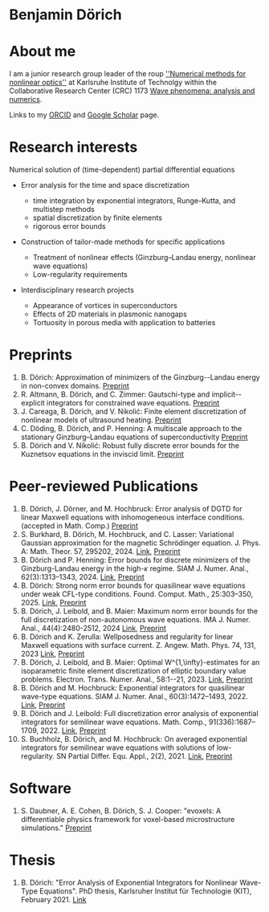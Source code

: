 # Benjamin Dörich



# About me 
I am a junior research group leader of the roup [''Numerical methods for nonlinear optics''](https://ianm.math.kit.edu/jrg/nmno/index.php) at Karlsruhe Institute of Technolgy within the Collaborative Research Center (CRC) 1173 [Wave phenomena: analysis and numerics](https://www.waves.kit.edu/). 

Links to my [ORCID](https://orcid.org/0000-0001-5840-2270) and [Google Scholar](https://scholar.google.de/citations?user=h9b6i00AAAAJ&hl=en) page.


# Research interests

Numerical solution of (time-dependent) partial differential equations



* Error analysis for the time and space discretization
  * time integration by exponential integrators, Runge–Kutta, and multistep methods
  * spatial discretization by finite elements
  * rigorous error bounds
    
* Construction of tailor-made methods for specific applications
  * Treatment of nonlinear effects (Ginzburg–Landau energy, nonlinear wave equations)
  * Low-regularity requirements
    
* Interdisciplinary research projects
  * Appearance of vortices in superconductors
  * Effects of 2D materials in plasmonic nanogaps
  * Tortuosity in porous media with application to batteries

# Preprints
1. B. Dörich: Approximation of minimizers of the Ginzburg--Landau energy in non-convex domains. [Preprint](https://www.waves.kit.edu/downloads/CRC1173_Preprint_2025-44.pdf)
1. R. Altmann, B. Dörich, and C. Zimmer: Gautschi-type and implicit--explicit integrators for constrained wave equations.  [Preprint](https://arxiv.org/pdf/2505.22532|Preprint)
1. J. Careaga, B. Dörich, and V. Nikolić: Finite element discretization of nonlinear models of ultrasound heating.  [Preprint](https://www.waves.kit.edu/downloads/CRC1173_Preprint_2025-3.pdf)
1. C. Döding, B. Dörich, and P. Henning: A multiscale approach to the stationary Ginzburg–Landau equations of superconductivity [Preprint](https://www.waves.kit.edu/downloads/CRC1173_Preprint_2024-21.pdf)
1. B. Dörich and V. Nikolić:  Robust fully discrete error bounds for the Kuznetsov equations in the inviscid limit.  [Preprint](https://www.waves.kit.edu/downloads/CRC1173_Preprint_2024-1.pdf)

# Peer-reviewed Publications

1. B. Dörich, J. Dörner, and M. Hochbruck: Error analysis of DGTD for linear Maxwell equations with inhomogeneous interface conditions. (accepted in Math. Comp.) [Preprint](https://www.waves.kit.edu/downloads/CRC1173_Preprint_2024-16.pdf)
1. S. Burkhard, B. Dörich, M. Hochbruck, and C. Lasser: Variational Gaussian approximation for the magnetic Schrödinger equation. J. Phys. A: Math. Theor. 57, 295202, 2024. [Link](https://doi.org/10.1088/1751-8121/ad591e),  [Preprint](https://www.waves.kit.edu/downloads/CRC1173_Preprint_2023-4.pdf)
1. B. Dörich and P. Henning: Error bounds for discrete minimizers of the Ginzburg-Landau energy in the high-$\kappa$ regime. SIAM J. Numer. Anal., 62(3):1313–1343, 2024. [Link](https://doi.org/10.1137/23M1560938), [Preprint](https://www.waves.kit.edu/downloads/CRC1173_Preprint_2023-11.pdf)
1. B. Dörich: Strong norm error bounds for quasilinear wave equations under weak CFL-type conditions. Found. Comput. Math., 25:303–350, 2025. [Link](https://doi.org/10.1007/s10208-024-09639-w),  [Preprint](https://www.waves.kit.edu/downloads/CRC1173_Preprint_2022-52.pdf|Preprint)
1. B. Dörich, J. Leibold, and B. Maier: Maximum norm error bounds for the full discretization of non-autonomous wave equations. IMA J. Numer. Anal., 44(4):2480-2512, 2024 [Link](https://doi.org/10.1093/imanum/drad065),  [Preprint](https://www.waves.kit.edu/downloads/CRC1173_Preprint_2021-47.pdf)
1. B. Dörich and K. Zerulla: Wellposedness and regularity for linear Maxwell equations with surface current. Z. Angew. Math. Phys. 74, 131, 2023 [Link](https://doi.org/10.1007/s00033-023-02021-w),  [Preprint](https://www.waves.kit.edu/downloads/CRC1173_Preprint_2022-32.pdf)
1. B. Dörich, J. Leibold, and B. Maier: Optimal W^{1,\infty}-estimates for an isoparametric finite element discretization of elliptic boundary value problems. Electron. Trans. Numer. Anal., 58:1--21, 2023. [Link](https://doi.org/10.1553/etna_vol58s1),  [Preprint](https://www.waves.kit.edu/downloads/CRC1173_Preprint_2022-11.pdf)
1. B. Dörich and M. Hochbruck:  Exponential integrators for quasilinear wave-type equations. SIAM J. Numer. Anal., 60(3):1472–1493, 2022. [Link](https://doi.org/10.1137/21M1410579),  [Preprint](https://www.waves.kit.edu/downloads/CRC1173_Preprint_2021-12.pdf)
1. B. Dörich and J. Leibold: Full discretization error analysis of exponential integrators for semilinear wave equations. Math. Comp., 91(336):1687–1709, 2022. [Link](https://doi.org/10.1090/mcom/3736),  [Preprint](https://www.waves.kit.edu/downloads/CRC1173_Preprint_2021-31.pdf)
1. S. Buchholz, B. Dörich, and M. Hochbruck: On averaged exponential integrators for semilinear wave equations with solutions of low-regularity. SN Partial Differ. Equ. Appl., 2(2), 2021.   [Link](https://doi.org/10.1007/s42985-020-00045-9),  [Preprint](https://www.waves.kit.edu/downloads/CRC1173_Preprint_2020-8.pdf)

# Software

1. S. Daubner, A. E. Cohen, B. Dörich, S. J. Cooper: "evoxels: A differentiable physics framework for voxel-based microstructure simulations." [Preprint](https://arxiv.org/abs/2507.21748)

# Thesis

1. B. Dörich: "Error Analysis of Exponential Integrators for Nonlinear Wave-Type Equations".
PhD thesis, Karlsruher Institut für Technologie (KIT), February 2021.  [Link](http://doi.org/10.5445/IR/1000130187)
